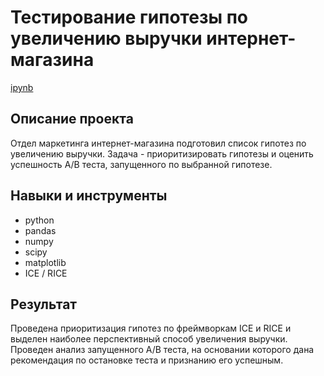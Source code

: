 # Тестирование гипотезы по увеличению выручки интернет-магазина
[ipynb](https://github.com/mrmrzpn/portfolio/blob/daf7d64416c481386daf37211287d8ef05a6ba58/revenue_uplift_hypothesis/revenue_uplift_hypothesis.ipynb)

## Описание проекта

Отдел маркетинга интернет-магазина подготовил список гипотез по увеличению выручки. Задача - приоритизировать гипотезы и оценить успешность А/В теста,
запущенного по выбранной гипотезе.

## Навыки и инструменты
- python
- pandas
- numpy
- scipy
- matplotlib
- ICE / RICE

## Результат
Проведена приоритизация гипотез по фреймворкам ICE и RICE и выделен наиболее перспективный способ увеличения выручки. Проведен анализ запущенного
А/В теста, на основании которого дана рекомендация по остановке теста и признанию его успешным.
